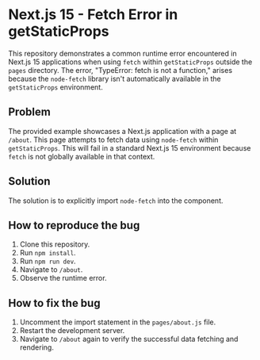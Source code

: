 # Next.js 15 - Fetch Error in getStaticProps

This repository demonstrates a common runtime error encountered in Next.js 15 applications when using `fetch` within `getStaticProps` outside the `pages` directory.  The error, "TypeError: fetch is not a function," arises because the `node-fetch` library isn't automatically available in the `getStaticProps` environment.

## Problem

The provided example showcases a Next.js application with a page at `/about`. This page attempts to fetch data using `node-fetch` within `getStaticProps`. This will fail in a standard Next.js 15 environment because `fetch` is not globally available in that context.

## Solution

The solution is to explicitly import `node-fetch` into the component.

## How to reproduce the bug

1. Clone this repository.
2. Run `npm install`.
3. Run `npm run dev`.
4. Navigate to `/about`.
5. Observe the runtime error.

## How to fix the bug

1. Uncomment the import statement in the `pages/about.js` file. 
2. Restart the development server.
3. Navigate to `/about` again to verify the successful data fetching and rendering.
